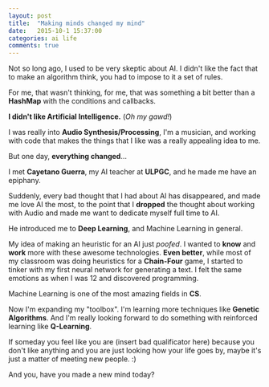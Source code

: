 ```yaml
---
layout: post
title:  "Making minds changed my mind"
date:   2015-10-1 15:37:00
categories: ai life 
comments: true
---
```


Not so long ago, I used to be very skeptic about AI. I didn't like the fact that to make an algorithm think, you had to impose to it a set of rules.

For me, that wasn't thinking, for me, that was something a bit better than a **HashMap** with the conditions and callbacks.

**I didn't like Artificial Intelligence.** (*Oh my gawd!*)

I was really into **Audio Synthesis/Processing**, I'm a musician, and working with code that makes the things that I like was a really appealing idea to me.

But one day, **everything changed**...

I met **Cayetano Guerra**, my AI teacher at **ULPGC**, and he made me have an epiphany.

Suddenly, every bad thought that I had about AI has disappeared, and made me love AI the most, to the point that I **dropped** the thought about working with Audio and made me want to dedicate myself full time to AI.

He introduced me to **Deep Learning**, and Machine Learning in general. 

My idea of making an heuristic for an AI just *poofed*. I wanted to **know** and **work** more with these awesome technologies.
**Even better**, while most of my classroom was doing heuristics for a **Chain-Four** game, I started to tinker with my first neural network for generating a text. I felt the same emotions as when I was 12 and discovered programming.

Machine Learning is one of the most amazing fields in **CS**.

Now I'm expanding my "toolbox". I'm learning more techniques like **Genetic Algorithms**. And I'm really looking forward to do something with reinforced learning like **Q-Learning**.

If someday you feel like you are (insert bad qualificator here) because you don't like anything and you are just looking how your life goes by, maybe it's just a matter of meeting new people. :)

And you, have you made a new mind today?
